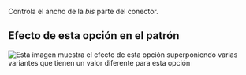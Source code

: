 Controla el ancho de la _bis_ parte del conector.

## Efecto de esta opción en el patrón

![Esta imagen muestra el efecto de esta opción superponiendo varias variantes que tienen un valor diferente para esta opción](albert_bibwidth_sample.svg "Efecto de esta opción en el patrón")
